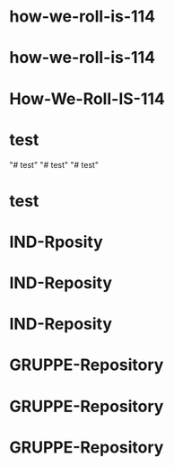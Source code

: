 # how-we-roll-is-114
# how-we-roll-is-114
# How-We-Roll-IS-114
# test
"# test" 
"# test" 
"# test" 
# test
# IND-Rposity
# IND-Reposity
# IND-Reposity
# GRUPPE-Repository
# GRUPPE-Repository
# GRUPPE-Repository
